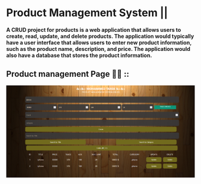 # Product Management System ||  
#### A CRUD project for products is a web application that allows users to create, read, update, and delete products. The application would typically have a user interface that allows users to enter new product information, such as the product name, description, and price. The application would also have a database that stores the product information.

## Product management Page 👨‍💻 ::
![Home Page](CRUD-ScreenShot.png?raw=true)



